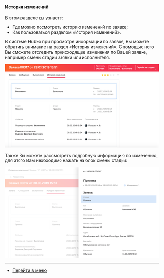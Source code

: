 #### История изменений
В этом разделе вы узнаете:
- Где можно посмотреть историю изменений по заявке;
- Как пользоваться разделом «История изменений».

В системе HubEx при просмотре информации по заявке, Вы можете обратить внимание на раздел «История изменений». С помощью него Вы сможете отследить происходящие изменения по Вашей заявке, например смены стадии заявки или исполнителя.

![hist1.png](/attachments/images/FAQ/USER/HistoryOfChanges/hist1.png)

Также Вы можете рассмотреть подробную информацию по изменению, для этого Вам необходимо нажать на блок смены стадии:

![hist2.png](/attachments/images/FAQ/USER/HistoryOfChanges/hist2.png)


___
- [Перейти в меню](http://wiki.hubex.ru)
